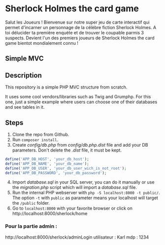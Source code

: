 # Sherlock Holmes the card game

Salut les Joueurs ! 
Bienvenue sur notre super jeu de carte interactif qui permet d'incarner un personnage de la célèbre fiction Sherlock Holmes.
A toi délucider ta première enquète et de trouver le coupable parmis 3 suspects.
Devient l'un des premiers joueurs de Sherlock Holmes the card game bientot mondialement connu !

## Simple MVC

## Description

This repository is a simple PHP MVC structure from scratch.

It uses some cool vendors/libraries such as Twig and Grumphp.
For this one, just a simple example where users can choose one of their databases and see tables in it.

## Steps

1. Clone the repo from Github.
2. Run `composer install`.
3. Create *config/db.php* from *config/db.php.dist* file and add your DB parameters. Don't delete the *.dist* file, it must be kept.
```php
define('APP_DB_HOST', 'your_db_host');
define('APP_DB_NAME', 'your_db_name');
define('APP_DB_USER', 'your_db_user_wich_is_not_root');
define('APP_DB_PASSWORD', 'your_db_password');
```
4. Import *database.sql* in your SQL server, you can do it manually or use the *migration.php* script which will import a *database.sql* file.
5. Run the internal PHP webserver with `php -S localhost:8000 -t public/`. The option `-t` with `public` as parameter means your localhost will target the `/public` folder.
6. Go to `localhost:8000` with your favorite browser or click on http://localhost:8000/sherlock/home


### Pour la partie admin :

http://localhost:8000/sherlock/adminLogin
utilisateur : Karl
mdp : 1234
